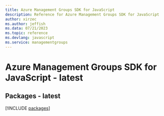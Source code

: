```yaml
---
title: Azure Management Groups SDK for JavaScript
description: Reference for Azure Management Groups SDK for JavaScript
author: xirzec
ms.author: jeffish
ms.data: 07/21/2023
ms.topic: reference
ms.devlang: javascript
ms.service: managementgroups
---
```

# Azure Management Groups SDK for JavaScript - latest
## Packages - latest
[!INCLUDE [packages](management-groups-index.md)]